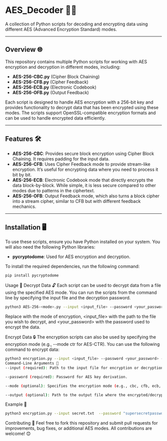 # AES_Decoder 🔐🔑
A collection of Python scripts for decoding and encrypting data using different AES (Advanced Encryption Standard) modes.

---

## Overview 🌐
This repository contains multiple Python scripts for working with AES encryption and decryption in different modes, including:

- **AES-256-CBC.py** (Cipher Block Chaining)
- **AES-256-CFB.py** (Cipher Feedback)
- **AES-256-ECB.py** (Electronic Codebook)
- **AES-256-OFB.py** (Output Feedback)

Each script is designed to handle AES encryption with a 256-bit key and provides functionality to decrypt data that has been encrypted using these modes. The scripts support OpenSSL-compatible encryption formats and can be used to handle encrypted data efficiently.

---

## Features 🛠️

- **AES-256-CBC**: Provides secure block encryption using Cipher Block Chaining. It requires padding for the input data.
- **AES-256-CFB**: Uses Cipher Feedback mode to provide stream-like encryption. It’s useful for encrypting data where you need to process it bit by bit.
- **AES-256-ECB**: Electronic Codebook mode that directly encrypts the data block-by-block. While simple, it is less secure compared to other modes due to patterns in the ciphertext.
- **AES-256-OFB**: Output Feedback mode, which also turns a block cipher into a stream cipher, similar to CFB but with different feedback mechanics.

---

## Installation 🖥️

To use these scripts, ensure you have Python installed on your system. You will also need the following Python libraries:

- **pycryptodome**: Used for AES encryption and decryption.

To install the required dependencies, run the following command:

```bash
pip install pycryptodome
```

Usage 🚀
Decrypt Data 🔓
Each script can be used to decrypt data from a file using the specified AES mode. You can run the scripts from the command line by specifying the input file and the decryption password.

```bash
python3 AES-256-<mode>.py --input <input_file> --password <your_password>
```
Replace <mode> with the mode of encryption, <input_file> with the path to the file you wish to decrypt, and <your_password> with the password used to encrypt the data.

Encrypt Data 🔒
The encryption scripts can also be used by specifying the encryption mode (e.g., --mode ctr for AES-CTR). You can use the following command to encrypt data:

```bash
python3 encryption.py --input <input_file> --password <your_password> --mode <encryption_mode> --output <output_file>
Command-Line Arguments 📝
--input (required): Path to the input file for encryption or decryption.

--password (required): Password for AES key derivation.

--mode (optional): Specifies the encryption mode (e.g., cbc, cfb, ecb, ofb).

--output (optional): Path to the output file where the encrypted/decrypted data will be saved.
```

Example 🎯
```bash
python3 encryption.py --input secret.txt  --password "supersecretpasswd" --mode ctr -- output data.enc
```
Contributing 🤝
Feel free to fork this repository and submit pull requests for improvements, bug fixes, or additional AES modes. All contributions are welcome! 😊

